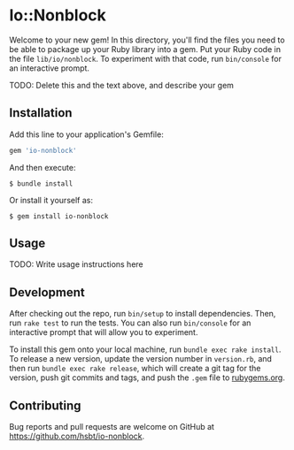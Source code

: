 # Io::Nonblock

Welcome to your new gem! In this directory, you'll find the files you need to be able to package up your Ruby library into a gem. Put your Ruby code in the file `lib/io/nonblock`. To experiment with that code, run `bin/console` for an interactive prompt.

TODO: Delete this and the text above, and describe your gem

## Installation

Add this line to your application's Gemfile:

```ruby
gem 'io-nonblock'
```

And then execute:

    $ bundle install

Or install it yourself as:

    $ gem install io-nonblock

## Usage

TODO: Write usage instructions here

## Development

After checking out the repo, run `bin/setup` to install dependencies. Then, run `rake test` to run the tests. You can also run `bin/console` for an interactive prompt that will allow you to experiment.

To install this gem onto your local machine, run `bundle exec rake install`. To release a new version, update the version number in `version.rb`, and then run `bundle exec rake release`, which will create a git tag for the version, push git commits and tags, and push the `.gem` file to [rubygems.org](https://rubygems.org).

## Contributing

Bug reports and pull requests are welcome on GitHub at https://github.com/hsbt/io-nonblock.

